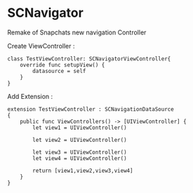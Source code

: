 # SCNavigator
Remake of Snapchats new navigation Controller

Create ViewController : 
```
class TestViewController: SCNavigatorViewController{
    override func setupView() {
        datasource = self
    }
}
```
Add Extension :

```
extension TestViewController : SCNavigationDataSource
{
    public func ViewControllers() -> [UIViewController] {
        let view1 = UIViewController()

        let view2 = UIViewController()
        
        let view3 = UIViewController()
        let view4 = UIViewController()

        return [view1,view2,view3,view4]
    }
}
```
